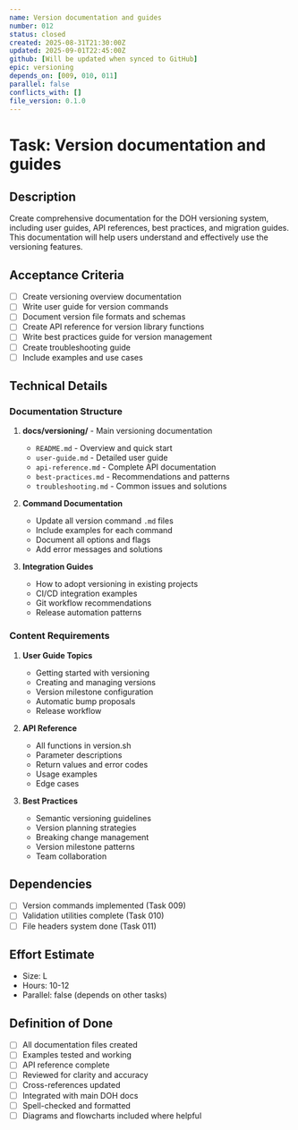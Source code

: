```yaml
---
name: Version documentation and guides
number: 012
status: closed
created: 2025-08-31T21:30:00Z
updated: 2025-09-01T22:45:00Z
github: [Will be updated when synced to GitHub]
epic: versioning
depends_on: [009, 010, 011]
parallel: false
conflicts_with: []
file_version: 0.1.0
---
```


# Task: Version documentation and guides

## Description
Create comprehensive documentation for the DOH versioning system, including user guides, API references, best practices, and migration guides. This documentation will help users understand and effectively use the versioning features.

## Acceptance Criteria
- [ ] Create versioning overview documentation
- [ ] Write user guide for version commands
- [ ] Document version file formats and schemas
- [ ] Create API reference for version library functions
- [ ] Write best practices guide for version management
- [ ] Create troubleshooting guide
- [ ] Include examples and use cases

## Technical Details
### Documentation Structure
1. **docs/versioning/** - Main versioning documentation
   - `README.md` - Overview and quick start
   - `user-guide.md` - Detailed user guide
   - `api-reference.md` - Complete API documentation
   - `best-practices.md` - Recommendations and patterns
   - `troubleshooting.md` - Common issues and solutions

2. **Command Documentation**
   - Update all version command `.md` files
   - Include examples for each command
   - Document all options and flags
   - Add error messages and solutions

3. **Integration Guides**
   - How to adopt versioning in existing projects
   - CI/CD integration examples
   - Git workflow recommendations
   - Release automation patterns

### Content Requirements
1. **User Guide Topics**
   - Getting started with versioning
   - Creating and managing versions
   - Version milestone configuration
   - Automatic bump proposals
   - Release workflow

2. **API Reference**
   - All functions in version.sh
   - Parameter descriptions
   - Return values and error codes
   - Usage examples
   - Edge cases

3. **Best Practices**
   - Semantic versioning guidelines
   - Version planning strategies
   - Breaking change management
   - Version milestone patterns
   - Team collaboration

## Dependencies
- [ ] Version commands implemented (Task 009)
- [ ] Validation utilities complete (Task 010)
- [ ] File headers system done (Task 011)

## Effort Estimate
- Size: L
- Hours: 10-12
- Parallel: false (depends on other tasks)

## Definition of Done
- [ ] All documentation files created
- [ ] Examples tested and working
- [ ] API reference complete
- [ ] Reviewed for clarity and accuracy
- [ ] Cross-references updated
- [ ] Integrated with main DOH docs
- [ ] Spell-checked and formatted
- [ ] Diagrams and flowcharts included where helpful